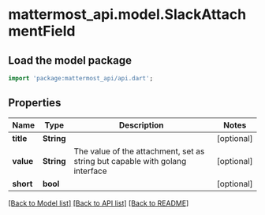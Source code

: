 # mattermost_api.model.SlackAttachmentField

## Load the model package
```dart
import 'package:mattermost_api/api.dart';
```

## Properties
Name | Type | Description | Notes
------------ | ------------- | ------------- | -------------
**title** | **String** |  | [optional] 
**value** | **String** | The value of the attachment, set as string but capable with golang interface | [optional] 
**short** | **bool** |  | [optional] 

[[Back to Model list]](../README.md#documentation-for-models) [[Back to API list]](../README.md#documentation-for-api-endpoints) [[Back to README]](../README.md)


